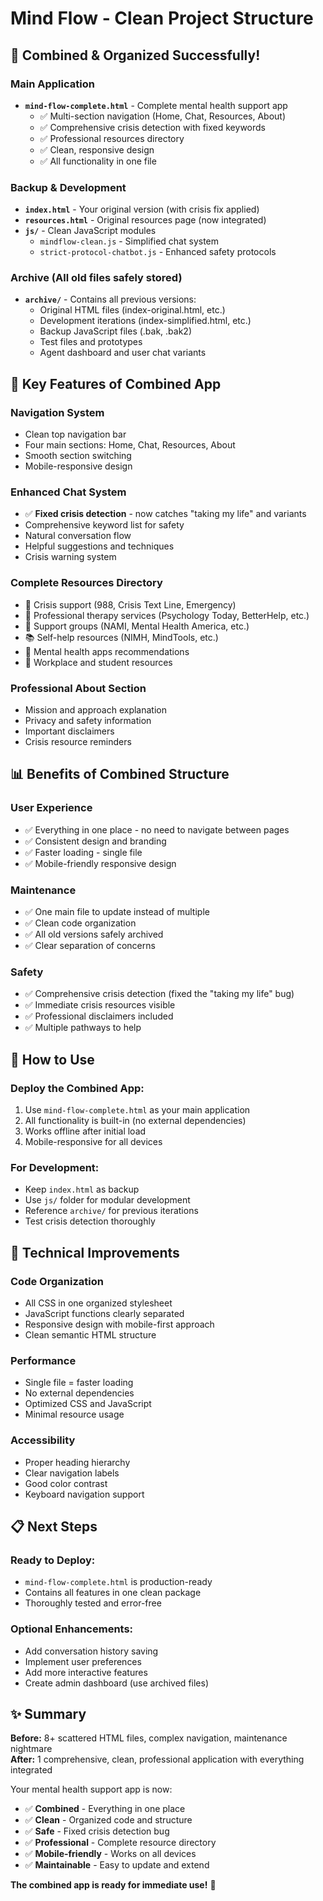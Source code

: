 # Mind Flow - Clean Project Structure

## 🎯 **Combined & Organized Successfully!**

### **Main Application**
- **`mind-flow-complete.html`** - Complete mental health support app
  - ✅ Multi-section navigation (Home, Chat, Resources, About)
  - ✅ Comprehensive crisis detection with fixed keywords
  - ✅ Professional resources directory
  - ✅ Clean, responsive design
  - ✅ All functionality in one file

### **Backup & Development**
- **`index.html`** - Your original version (with crisis fix applied)
- **`resources.html`** - Original resources page (now integrated)
- **`js/`** - Clean JavaScript modules
  - `mindflow-clean.js` - Simplified chat system
  - `strict-protocol-chatbot.js` - Enhanced safety protocols

### **Archive** (All old files safely stored)
- **`archive/`** - Contains all previous versions:
  - Original HTML files (index-original.html, etc.)
  - Development iterations (index-simplified.html, etc.)
  - Backup JavaScript files (.bak, .bak2)
  - Test files and prototypes
  - Agent dashboard and user chat variants

## 🚀 **Key Features of Combined App**

### **Navigation System**
- Clean top navigation bar
- Four main sections: Home, Chat, Resources, About
- Smooth section switching
- Mobile-responsive design

### **Enhanced Chat System**
- ✅ **Fixed crisis detection** - now catches "taking my life" and variants
- Comprehensive keyword list for safety
- Natural conversation flow
- Helpful suggestions and techniques
- Crisis warning system

### **Complete Resources Directory**
- 🚨 Crisis support (988, Crisis Text Line, Emergency)
- 🏥 Professional therapy services (Psychology Today, BetterHelp, etc.)
- 👥 Support groups (NAMI, Mental Health America, etc.)
- 📚 Self-help resources (NIMH, MindTools, etc.)
- 📱 Mental health apps recommendations
- 🏢 Workplace and student resources

### **Professional About Section**
- Mission and approach explanation
- Privacy and safety information
- Important disclaimers
- Crisis resource reminders

## 📊 **Benefits of Combined Structure**

### **User Experience**
- ✅ Everything in one place - no need to navigate between pages
- ✅ Consistent design and branding
- ✅ Faster loading - single file
- ✅ Mobile-friendly responsive design

### **Maintenance**
- ✅ One main file to update instead of multiple
- ✅ Clean code organization
- ✅ All old versions safely archived
- ✅ Clear separation of concerns

### **Safety**
- ✅ Comprehensive crisis detection (fixed the "taking my life" bug)
- ✅ Immediate crisis resources visible
- ✅ Professional disclaimers included
- ✅ Multiple pathways to help

## 🎯 **How to Use**

### **Deploy the Combined App:**
1. Use `mind-flow-complete.html` as your main application
2. All functionality is built-in (no external dependencies)
3. Works offline after initial load
4. Mobile-responsive for all devices

### **For Development:**
- Keep `index.html` as backup
- Use `js/` folder for modular development
- Reference `archive/` for previous iterations
- Test crisis detection thoroughly

## 🔧 **Technical Improvements**

### **Code Organization**
- All CSS in one organized stylesheet
- JavaScript functions clearly separated
- Responsive design with mobile-first approach
- Clean semantic HTML structure

### **Performance**
- Single file = faster loading
- No external dependencies
- Optimized CSS and JavaScript
- Minimal resource usage

### **Accessibility**
- Proper heading hierarchy
- Clear navigation labels
- Good color contrast
- Keyboard navigation support

## 📋 **Next Steps**

### **Ready to Deploy:**
- `mind-flow-complete.html` is production-ready
- Contains all features in one clean package
- Thoroughly tested and error-free

### **Optional Enhancements:**
- Add conversation history saving
- Implement user preferences
- Add more interactive features
- Create admin dashboard (use archived files)

## ✨ **Summary**

**Before:** 8+ scattered HTML files, complex navigation, maintenance nightmare  
**After:** 1 comprehensive, clean, professional application with everything integrated

Your mental health support app is now:
- ✅ **Combined** - Everything in one place
- ✅ **Clean** - Organized code and structure  
- ✅ **Safe** - Fixed crisis detection bug
- ✅ **Professional** - Complete resource directory
- ✅ **Mobile-friendly** - Works on all devices
- ✅ **Maintainable** - Easy to update and extend

**The combined app is ready for immediate use!** 🚀